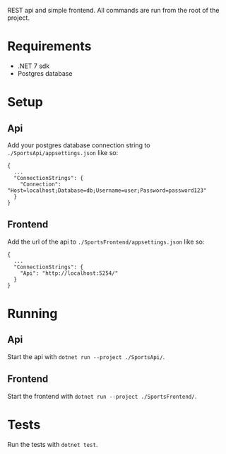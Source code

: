 REST api and simple frontend. All commands are run from the root of the project.

# Requirements

- .NET 7 sdk
- Postgres database

# Setup

## Api

Add your postgres database connection string to `./SportsApi/appsettings.json` like so:

```
{
  ...
  "ConnectionStrings": {
    "Connection": "Host=localhost;Database=db;Username=user;Password=password123"
  }
}

```

## Frontend

Add the url of the api to `./SportsFrontend/appsettings.json` like so:

```
{
  ...
  "ConnectionStrings": {
    "Api": "http://localhost:5254/"
  }
}

```

# Running

## Api

Start the api with `dotnet run --project ./SportsApi/`.

## Frontend

Start the frontend with `dotnet run --project ./SportsFrontend/`.

# Tests

Run the tests with `dotnet test`.
